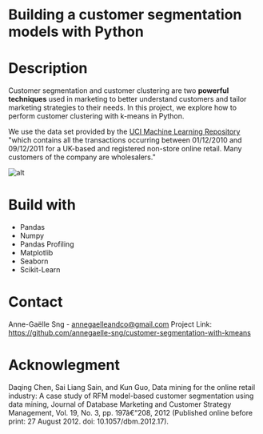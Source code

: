 # Building a customer segmentation models with Python

# Description 

Customer segmentation and customer clustering are two **powerful techniques** used in marketing to better understand customers and tailor marketing strategies to their needs. In this project, we explore how to perform customer clustering with k-means in Python.

We use the data set provided by the [UCI Machine Learning Repository](https://archive.ics.uci.edu/ml/datasets/online+retail) "which contains all the transactions occurring between 01/12/2010 and 09/12/2011 for a UK-based and registered non-store online retail. Many customers of the company are wholesalers."

![alt](https://images.unsplash.com/photo-1522543558187-768b6df7c25c?ixlib=rb-4.0.3&ixid=MnwxMjA3fDB8MHxwaG90by1wYWdlfHx8fGVufDB8fHx8&auto=format&fit=crop&w=2070&q=80)

# Build with 
<ul>
    <li> Pandas
    <li> Numpy
    <li> Pandas Profiling
    <li> Matplotlib
    <li> Seaborn
    <li> Scikit-Learn
</ul> 

# Contact

Anne-Gaëlle Sng - annegaelleandco@gmail.com
Project Link: https://github.com/annegaelle-sng/customer-segmentation-with-kmeans

# Acknowlegment 

Daqing Chen, Sai Liang Sain, and Kun Guo, Data mining for the online retail industry: A case study of RFM model-based customer segmentation using data mining, Journal of Database Marketing and Customer Strategy Management, Vol. 19, No. 3, pp. 197â€“208, 2012 (Published online before print: 27 August 2012. doi: 10.1057/dbm.2012.17).
